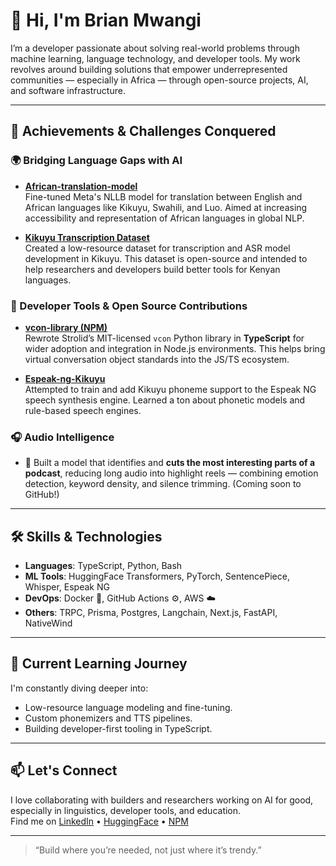
# 👋 Hi, I'm Brian Mwangi

I’m a developer passionate about solving real-world problems through machine learning, language technology, and developer tools. My work revolves around building solutions that empower underrepresented communities — especially in Africa — through open-source projects, AI, and software infrastructure.

---

## 🚀 Achievements & Challenges Conquered

### 🌍 Bridging Language Gaps with AI
- **[African-translation-model](https://huggingface.co/BrianMwangi/African-translation-model)**  
  Fine-tuned Meta's NLLB model for translation between English and African languages like Kikuyu, Swahili, and Luo. Aimed at increasing accessibility and representation of African languages in global NLP.

- **[Kikuyu Transcription Dataset](https://huggingface.co/datasets/BrianMwangi/kikuyu-transcription-dataset)**  
  Created a low-resource dataset for transcription and ASR model development in Kikuyu. This dataset is open-source and intended to help researchers and developers build better tools for Kenyan languages.

### 🔧 Developer Tools & Open Source Contributions
- **[vcon-library (NPM)](https://www.npmjs.com/package/vcon-library)**  
  Rewrote Strolid’s MIT-licensed `vcon` Python library in **TypeScript** for wider adoption and integration in Node.js environments. This helps bring virtual conversation object standards into the JS/TS ecosystem.

- **[Espeak-ng-Kikuyu](https://github.com/Brian-Mwangi-developer/espeak-ng-Kikuyu)**  
  Attempted to train and add Kikuyu phoneme support to the Espeak NG speech synthesis engine. Learned a ton about phonetic models and rule-based speech engines.

### 🎧 Audio Intelligence
- 🧠 Built a model that identifies and **cuts the most interesting parts of a podcast**, reducing long audio into highlight reels — combining emotion detection, keyword density, and silence trimming. (Coming soon to GitHub!)

---

## 🛠️ Skills & Technologies

- **Languages**: TypeScript, Python, Bash  
- **ML Tools**: HuggingFace Transformers, PyTorch, SentencePiece, Whisper, Espeak NG  
- **DevOps**: Docker 🐳, GitHub Actions ⚙️, AWS ☁️  
- **Others**: TRPC, Prisma, Postgres, Langchain, Next.js, FastAPI, NativeWind  

---

## 🌱 Current Learning Journey

I'm constantly diving deeper into:
- Low-resource language modeling and fine-tuning.
- Custom phonemizers and TTS pipelines.
- Building developer-first tooling in TypeScript.

---

## 📫 Let's Connect

I love collaborating with builders and researchers working on AI for good, especially in linguistics, developer tools, and education.  
Find me on [LinkedIn](https://www.linkedin.com/in/brian-mwangi-developer/) • [HuggingFace](https://huggingface.co/BrianMwangi) • [NPM](https://www.npmjs.com/package/vcon-library)

---

> “Build where you’re needed, not just where it’s trendy.”

